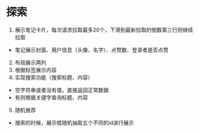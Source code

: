 # 探索
1. 展示笔记卡片，每次请求拉取最多20个，下滑到最新拉取的倒数第三行则继续拉取
  - 笔记展示封面、用户信息（头像、名字）、点赞数、登录者是否点赞
2. 布局展示两列
3. 根据标签展示内容
4. 实现搜索功能（搜索标题、内容）
  - 空字符串或者没有值，直接返回正常数据
  - 有则根据关键字查询标题、内容
5. 随机推荐
  - 搜索的时候，展示框随机抽取五个不同的id进行展示